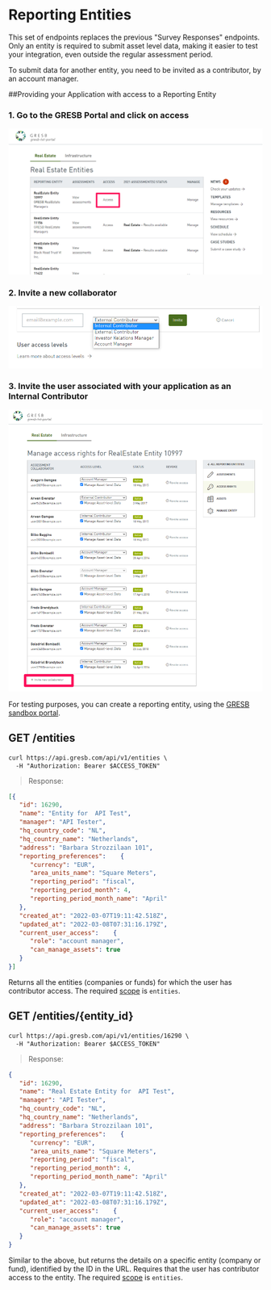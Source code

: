# Reporting Entities

<aside class="warning">
  This set of endpoints replaces the previous "Survey Responses" endpoints. Only
  an entity is required to submit asset level data, making it easier to test
  your integration, even outside the regular assessment period.
</aside>

To submit data for another entity, you need to be invited as a contributor, by
an account manager. 

##Providing your Application with access to a Reporting Entity

### 1.  Go to the GRESB Portal and click on access
<img src="images/access_permission_pictures/access_link.png" alt="access_link pic">

### 2. Invite a new collaborator
<img src="images/access_permission_pictures/invite_collaborator_link.png" alt="invite_link pic">

### 3. Invite the user associated with your application as an Internal Contributor
<img src="images/access_permission_pictures/select_access_link.png" alt="select_access pic">


For testing purposes, you can create a reporting entity,
using the [GRESB sandbox portal](https://api-sandbox.gresb.com/).

## GET /entities

```shell
curl https://api.gresb.com/api/v1/entities \
  -H "Authorization: Bearer $ACCESS_TOKEN"
```

> Response:
```json
[{
   "id": 16290,
   "name": "Entity for  API Test",
   "manager": "API Tester",
   "hq_country_code": "NL",
   "hq_country_name": "Netherlands",
   "address": "Barbara Strozzilaan 101",
   "reporting_preferences":    {
      "currency": "EUR",
      "area_units_name": "Square Meters",
      "reporting_period": "fiscal",
      "reporting_period_month": 4,
      "reporting_period_month_name": "April"
   },
   "created_at": "2022-03-07T19:11:42.518Z",
   "updated_at": "2022-03-08T07:31:16.179Z",
   "current_user_access":    {
      "role": "account manager",
      "can_manage_assets": true
   }
}]
```

Returns all the entities (companies or funds) for which the user has
contributor access. The required [scope](#api-authorization-oauth-scopes) is
`entities`.

## GET /entities/{entity_id}

```shell
curl https://api.gresb.com/api/v1/entities/16290 \
  -H "Authorization: Bearer $ACCESS_TOKEN"
```

> Response:
```json
{
   "id": 16290,
   "name": "Real Estate Entity for  API Test",
   "manager": "API Tester",
   "hq_country_code": "NL",
   "hq_country_name": "Netherlands",
   "address": "Barbara Strozzilaan 101",
   "reporting_preferences":    {
      "currency": "EUR",
      "area_units_name": "Square Meters",
      "reporting_period": "fiscal",
      "reporting_period_month": 4,
      "reporting_period_month_name": "April"
   },
   "created_at": "2022-03-07T19:11:42.518Z",
   "updated_at": "2022-03-08T07:31:16.179Z",
   "current_user_access":    {
      "role": "account manager",
      "can_manage_assets": true
   }
}
```

Similar to the above, but returns the details on a specific entity (company or
fund), identified by the ID in the URL. Requires that the user has contributor
access to the entity. The required [scope](#api-authorization-oauth-scopes) is
`entities`.